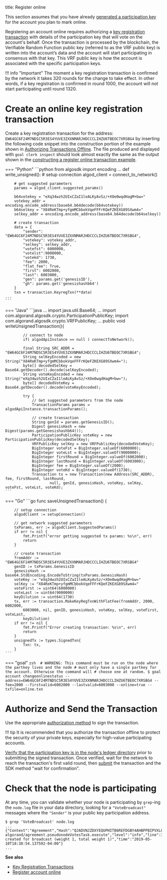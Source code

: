 title: Register online

This section assumes that you have already [generated a participation key](generate_keys.md) for the account you plan to mark online. 

Registering an account online requires authorizing a [key registration transaction](../../get-details/transactions/index.md#key-registration-transaction) with details of the participation key that will vote on the account's behalf. Once the transaction is processed by the blockchain, the Verifiable Random Function public key (referred to as the VRF public key) is written into the account’s data and the account will start participating in consensus with that key. This VRF public key is how the account is associated with the specific participation keys.

!!! info "Important"
	The moment a key registration transaction is confirmed by the network it takes 320 rounds for the change to take effect. In other words, if a key registration is confirmed in round 1000, the account will not start participating until round 1320.

# Create an online key registration transaction

Create a key registration transaction for the address: `EW64GC6F24M7NDSC5R3ES4YUVE3ZXXNMARJHDCCCLIHZU6TBEOC7XRSBG4` by inserting the following code snippet into the construction portion of the example shown in [Authorizing Transactions Offline](../../get-details/transactions/offline_transactions.md#unsigned-transaction-file-operations). The file produced and displayed with `goal clerk inspect` should look almost exactly the same as the output shown in the [constructing a register online transaction example](../../get-details/transactions/index.md#register-account-online). 


=== "Python"
    ```python 
    from algosdk import encoding
    ...
    def write_unsigned():
        # setup connection
        algod_client = connect_to_network()

        # get suggested parameters
        params = algod_client.suggested_params()

        b64votekey = "eXq34wzh2UIxCZaI1leALKyAvSz/+XOe0wqdHagM+bw="
        votekey_addr = encoding.encode_address(base64.b64decode(b64votekey))
        b64selkey = "X84ReKTmp+yfgmMCbbokVqeFFFrKQeFZKEXG89SXwm4="
        selkey_addr = encoding.encode_address(base64.b64decode(b64selkey))

        # create transaction
        data = {
            "sender": "EW64GC6F24M7NDSC5R3ES4YUVE3ZXXNMARJHDCCCLIHZU6TBEOC7XRSBG4",
            "votekey": votekey_addr,
            "selkey": selkey_addr,
            "votefst": 6000000,
            "votelst":9000000,
            "votekd": 1730,
            "fee": 2000,
            "flat_fee": True,
            "first": 6002000,
            "last": 6003000,
            "gen": params.get('genesisID'),
            "gh": params.get('genesishashb64')
        }
        txn = transaction.KeyregTxn(**data)
    ...
    ```

=== "Java"
    ```java
    ...
    import java.util.Base64;
    ...
    import com.algorand.algosdk.crypto.ParticipationPublicKey;
    import com.algorand.algosdk.crypto.VRFPublicKey;
    ...
        public void writeUnsignedTransaction(){

            // connect to node
            if( algodApiInstance == null ) connectToNetwork();

            final String SRC_ADDR = "EW64GC6F24M7NDSC5R3ES4YUVE3ZXXNMARJHDCCCLIHZU6TBEOC7XRSBG4";
            String selKeyEncoded = new String("X84ReKTmp+yfgmMCbbokVqeFFFrKQeFZKEXG89SXwm4=");
            byte[] decodedSelKey = Base64.getDecoder().decode(selKeyEncoded);
            String voteKeyEncoded = new String("eXq34wzh2UIxCZaI1leALKyAvSz/+XOe0wqdHagM+bw=");
            byte[] decodedVoteKey = Base64.getDecoder().decode(voteKeyEncoded);

            try {
                // Get suggested parameters from the node
                TransactionParams params = algodApiInstance.transactionParams();

                // create transaction
                String genId = params.getGenesisID();
                Digest genesisHash = new Digest(params.getGenesishashb64());
                ParticipationPublicKey voteKey = new ParticipationPublicKey(decodedSelKey);
                VRFPublicKey selKey = new VRFPublicKey(decodedVoteKey);
                BigInteger voteFst = BigInteger.valueOf(6000000);
                BigInteger voteLst = BigInteger.valueOf(9000000);
                BigInteger firstRound = BigInteger.valueOf(6002000);
                BigInteger lastRound = BigInteger.valueOf(6003000);
                BigInteger fee = BigInteger.valueOf(2000);
                BigInteger voteKd = BigInteger.valueOf(1730);
                Transaction tx = new Transaction(new Address(SRC_ADDR), fee, firstRound, lastRound,
                        null, genId, genesisHash, voteKey, selKey,  voteFst, voteLst, voteKd);
    ```

=== "Go"
    ```go 
    func saveUnsignedTransaction() {

        // setup connection
        algodClient := setupConnection()

        // get network suggested parameters
        txParams, err := algodClient.SuggestedParams()
        if err != nil {
            fmt.Printf("error getting suggested tx params: %s\n", err)
            return
        }

        // create transaction
        fromAddr := "EW64GC6F24M7NDSC5R3ES4YUVE3ZXXNMARJHDCCCLIHZU6TBEOC7XRSBG4"
        genID := txParams.GenesisID
        genesisHash := base64.StdEncoding.EncodeToString(txParams.GenesisHash)
        voteKey := "eXq34wzh2UIxCZaI1leALKyAvSz/+XOe0wqdHagM+bw="
        selKey := "X84ReKTmp+yfgmMCbbokVqeFFFrKQeFZKEXG89SXwm4="
        voteFirst := uint64(6000000)
        voteLast := uint64(9000000)
        keyDilution := uint64(1730)
        tx, err := transaction.MakeKeyRegTxnWithFlatFee(fromAddr, 2000, 6002000,
            6003000, nil, genID, genesisHash, voteKey, selKey, voteFirst, voteLast,
            keyDilution)
        if err != nil {
            fmt.Printf("Error creating transaction: %s\n", err)
            return
        }
        unsignedTx := types.SignedTxn{
            Txn: tx,
        }
    ```

=== "goal"
    ```zsh 
    # WARNING: This command must be run on the node where the partkey lives and the node
    # must only have a single partkey for the account. Otherwise the command will
    # choose one at random.
    $ goal account changeonlinestatus --address=EW64GC6F24M7NDSC5R3ES4YUVE3ZXXNMARJHDCCCLIHZU6TBEOC7XRSBG4 --fee=2000 --firstvalid=6002000 --lastvalid=6003000 --online=true --txfile=online.txn
    ```

# Authorize and Send the Transaction
Use the appropriate [authorization method](../../../get-details/transactions/signatures) to sign the transaction. 

!!! tip
    It is recommended that you authorize the transaction offline to protect the security of your private keys, especially for high-value participating accounts. 

[Verify that the participation key is in the node's ledger directory](../generate_keys#check-that-the-key-exists-in-the-nodes-ledger-directory) prior to submitting the signed transaction. Once verified, wait for the network to reach the transaction's first valid round, then [submit](../../../archive/build-apps/hello_world#submit-the-transaction) the transaction and the SDK method "wait for confirmation". 

# Check that the node is participating

At any time, you can validate whether your node is participating by `grep`-ing the `node.log` file in your data directory, looking for a `"VoteBroadcast"` messages where the `"Sender"` is your public key participation address.

```
$ grep 'VoteBroadcast' node.log
...
{"Context":"Agreement","Hash":"QJADVNJZDXYEQUPHITB6REFDGBY4AHBPPBIPVXLOPOASZA4T3PIA","ObjectPeriod":0,"ObjectRound":896659,"ObjectStep":2,"Period":0,"Round":0,"Sender":"3IE2GDYYSI56U53AQ6UUWRGAIGG5D4RHWLMCXJOPWQJA2ABF2X2A","Step":0,"Type":"VoteBroadcast","Weight":1,"WeightTotal":1,"file":"pseudonode.go","function":"github.com/algorand/go-algorand/agreement.pseudonodeVotesTask.execute","level":"info","line":344,"msg":"vote created for broadcast (weight 1, total weight 1)","time":"2019-05-10T18:38:54.137592-04:00"}
...
```

**See also**

- [Key Registration Transactions](../../../get-details/transactions/#key-registration-transaction)
- [Register account online](../../../get-details/transactions/#register-account-online)

